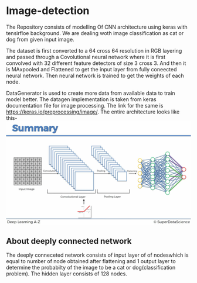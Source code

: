 # Image-detection

The Repository consists of modelling Of CNN architecture 
using keras with tensirfloe background.
We are dealing woth image classification as cat or dog from given input image.

The dataset is first converted to a 64 cross 64 resolution in RGB layering and passed through a Covolutional neural network where it is first convolved with 32 different feature detectors of size 3 cross 3.
And then it is MAxpooled and Flattened to get the input layer from fully coneected neural network.
Then neural network is trained to get the weights of each node.

DataGenerator is used to create more data from available data to train model better. The datagen implementation is taken from keras documentation file for image processing.
The link for the same is https://keras.io/preprocessing/image/.
The entire architecture looks like this-
![picture](https://github.com/ajinkyaambatwar/Image-detection/blob/master/Screenshot%20from%202018-04-18%2021-58-03.png)

## About deeply connected network
The deeply conneceted network consists of input layer of of nodeswhich is equal to number of node obtained after flattening and 1 output layer to determine the probabilty of the image to be a cat or dog(classification problem). The hidden layer consists of 128 nodes. 
